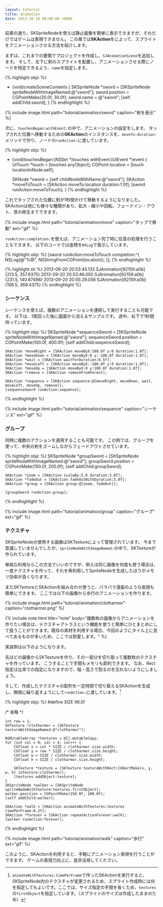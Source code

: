 ```yaml
---
layout: tutorial
title: animation
date: 2013-10-10 00:00:00 +0900
---
```


前章の通り、SKSpriteNodeを使えば静止画像を簡単に表示できますが、それだけではゲームは表現できません。
この章では**SKAction**をによって、スプライトをアニメーションさせる方法を紹介します。

まずは、これまでの要領でプロジェクトを作成し、`SJAnimationScene`を追加します。
そして、左下に剣のスプライトを配置し、アニメーションさせる際にノードを特定できるよう、`name`を指定します。

{% highlight objc %}
- (void)createSceneContents {
    SKSpriteNode *sword = [SKSpriteNode spriteNodeWithImageNamed:@"sword"];
    sword.position = CGPointMake(30.0f, 30.0f);
    sword.name = @"sword";
    [self addChild:sword];
}
{% endhighlight %}

{% include image.html path="tutorial/animation/sword" caption="剣を表示" %}

次に、`touchesBegan:withEvent:`の中で、アニメーションの設定をします。
タップされた位置へ移動するための**SKAction**のインスタンスを、`moveTo:duration:`メソッドで作り、ノードの`runAction:`に渡しています。

{% highlight objc %}
- (void)touchesBegan:(NSSet *)touches withEvent:(UIEvent *)event {
    UITouch *touch  = [touches anyObject];
    CGPoint location = [touch locationInNode:self];

    SKNode *sword = [self childNodeWithName:@"sword"];
    SKAction *moveToTouch = [SKAction moveTo:location duration:1.0f];
    [sword runAction:moveToTouch];
}
{% endhighlight %}

これでタップされた位置に剣が1秒間かけて移動するようになりました。
SKActionは他にも様々な種類があり、拡大・縮小や回転、フェードイン・アウト、音の再生までできます。

{% include image.html path="tutorial/animation/move" caption="タップで移動" ext="gif" %}

`runAction:completion:`を使えば、アニメーション完了時に任意の処理を行うこともできます。
以下のコードでは座標を`NSLog`で表示しています。

{% highlight objc %}
    [sword runAction:moveToTouch completion:^{
        NSLog(@"%@", NSStringFromCGPoint(location));
    }];
{% endhighlight %}

{% highlight sh %}
2013-09-20 20:53:45.133 SJAnimation[92159:a0b] {213.5, 357.9375}
2013-09-20 20:53:46.050 SJAnimation[92159:a0b] {231.5, 140.87498}
2013-09-20 20:55:29.056 SJAnimation[92159:a0b] {106.5, 369.4375}
{% endhighlight %}

### シーケンス

シーケンスを使えば、複数のアニメーションを連続して実行することも可能です。
以下は、1周回った後に画面から消えるサンプルです。
途中、右下で1秒間待っています。

{% highlight objc %}
    SKSpriteNode *sequenceSword = [SKSpriteNode spriteNodeWithImageNamed:@"sword"];
    sequenceSword.position = CGPointMake(100.0f, 400.0f);
    [self addChild:sequenceSword];
    
    SKAction *moveRight = [SKAction moveByX:100.0f y:0 duration:1.0f];
    SKAction *moveDown = [SKAction moveByX:0 y:-100.0f duration:1.0f];
    SKAction *wait = [SKAction waitForDuration:0.5f];
    SKAction *moveLeft = [SKAction moveByX:-100.0f y:0 duration:1.0f];
    SKAction *moveUp = [SKAction moveByX:0 y:100.0f duration:1.0f];
    SKAction *remove = [SKAction removeFromParent];
   
    SKAction *sequence = [SKAction sequence:@[moveRight, moveDown, wait, moveLeft, moveUp, remove]];
    [sequenceSword runAction:sequence];
{% endhighlight %}

{% include image.html path="tutorial/animation/sequence" caption="シーケンス" ext="gif" %}

### グループ

同時に複数のアクションを適用することも可能です。
この例では、グループを使って、中央の剣をズームしながらフェードアウトさせています。

{% highlight objc %}
    SKSpriteNode *groupSword = [SKSpriteNode spriteNodeWithImageNamed:@"sword"];
    groupSword.position = CGPointMake(150.0f, 200.0f);
    [self addChild:groupSword];
    
    SKAction *zoom = [SKAction scaleBy:5.0 duration:3.0f];
    SKAction *fadeOut = [SKAction fadeOutWithDuration:3.0f];
    SKAction *group = [SKAction group:@[zoom, fadeOut]];
    
    [groupSword runAction:group];
{% endhighlight %}

{% include image.html path="tutorial/animation/group" caption="グループ" ext="gif" %}

### テクスチャ

SKSpriteNodeの使用する画像はSKTextureによって管理されています。
今まで意識していませんでしたが、`spriteNodeWithImageNamed:`の中で、SKTextureが作られています。

単純な利用ならこの方法でいいのですが、例えば同じ画像を何度も使う場合は、
一度テクスチャを作って、それを再利用してSpriteNodeを生成したほうがメモリ効率が良くなります。

またSKTextureとSKActionを組み合わせ使うと、パラパラ漫画のような表現も簡単にできます。
ここでは以下の画像から歩行のアニメーションを作ります。

{% include image.html path="tutorial/animation/clotharmor" caption="clotharmor.png" %}

{% include note.html title="note" body="複数枚の画像からアニメーションを作りたい場合は、テクスチャアトラスという機能を使うと簡単にひとまとめにして扱うことができます。既存の素材を利用する場合、今回のようにタイル上に並べてあるものが多いため、ここでは割愛します。" %}

実装例は以下のようになります。

先ほどの画像からSKTextureを作り、その一部分を切り取って複数枚のテクスチャを作っています。
こうすることで手間もメモリも節約できます。
なお、Rect指定は比率での指定になりますので、幅・高さで割るのを忘れないようにしましょう。

そして、作成したテクスチャの配列を一定時間で切り替えるSKActionを生成し、無限に繰り返すようにして`runAction:`に渡しています。[^1]

{% highlight objc %}
#define SIZE 96.0f

/* 省略 */

    int row = 1;
    SKTexture *clotharmor = [SKTexture textureWithImageNamed:@"clotharmor"];

    NSMutableArray *textures = @[].mutableCopy;
    for (int col = 0; col < 4; col++) {
        CGFloat x = col * SIZE / clotharmor.size.width;
        CGFloat y = row * SIZE / clotharmor.size.height;
        CGFloat w = SIZE / clotharmor.size.width;
        CGFloat h = SIZE / clotharmor.size.height;
        
        SKTexture *texture = [SKTexture textureWithRect:CGRectMake(x, y, w, h) inTexture:clotharmor];
        [textures addObject:texture];
    }
    SKSpriteNode *walker = [SKSpriteNode spriteNodeWithTexture:textures.firstObject];
    walker.position = CGPointMake(250.0f, 100.0f);
    [self addChild:walker];
    
    SKAction *walk = [SKAction animateWithTextures:textures timePerFrame:0.2f];
    SKAction *forever = [SKAction repeatActionForever:walk];
    [walker runAction:forever];

{% endhighlight %}

{% include image.html path="tutorial/animation/walk" caption="歩行" ext="gif" %}

このように、SKActionを利用すると、手軽にアニメーション表現を行うことができます。
ゲームの表現力向上に、是非活用してください。

[^1]: `animateWithTextures:timePerFrame`で作ったSKActionを実行すると、SKSpriteNode内のテクスチャが変更されるため、スプライト作成時には何を指定してもよいです。ここでは、サイズ指定の手間を省くため、`textures`の`firstObject`を指定しています。（スプライトのサイズは作成したままのため）
